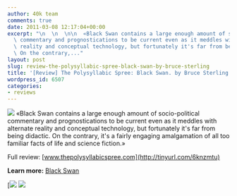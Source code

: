 ```yaml
---
author: 40k team
comments: true
date: 2011-03-08 12:17:04+00:00
excerpt: "\n  \n  \n\n  «Black Swan contains a large enough amount of socio-political\
  \ commentary and prognostications to be current even as it meddles with alternate\
  \ reality and conceptual technology, but fortunately it's far from being didactic.\
  \ On the contrary,..."
layout: post
slug: review-the-polysyllabic-spree-black-swan-by-bruce-sterling
title: '[Review] The Polysyllabic Spree: Black Swan. by Bruce Sterling'
wordpress_id: 6507
categories:
- reviews
---
```



  


  

> 
![](http://www.40kbooks.com/wp-content/uploads/quote1.jpg)
  «Black Swan contains a large enough amount of socio-political commentary and prognostications to be current even as it meddles with alternate reality and conceptual technology, but fortunately it's far from being didactic. On the contrary, it's a fairly engaging amalgamation of all too familiar facts of life and science fiction.»


  

Full review: [www.thepolysyllabicspree.com](http://tinyurl.com/6knzmtu)






**Learn more:** [Black Swan](http://www.40kbooks.com/?page_id=133&category=13&product_id=3)





[![](http://www.bookcafe.net/filtr/t1.png)
[![](http://www.bookcafe.net/filtr/f1.png)](http://www.facebook.com/pages/40k/122586614419616)


 
    
